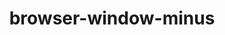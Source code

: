 ---
title: browser-window-minus
unicode_regular: \ea42
unicode_bold: \ea41
unicode_solid: \ea43
unicode_brand: 
---